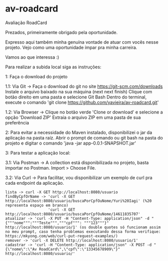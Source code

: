 # av-roadcard
Avaliação RoadCard

Prezados, primeiramente obrigado pela oportunidade.

Expresso aqui também minha genuína vontade de atuar com vocês nesse projeto. Vejo como uma oportunidade ímpar pra minha carreira.

Vamos ao que interessa :)

Para realizar a subida local siga as instruções:

1: Faça o download do projeto 

 1.1: Via Git -> Faça o download do git no site https://git-scm.com/downloads
                 Instale o arquivo baixado na sua máquina (next next finish)
                 Clique com botão direito em uma pasta e selecione Git Bash
                 Dentro do terminal, execute o comando 'git clone https://github.com/yavieira/av-roadcard.git'
 
 1.2: Via Browser -> Clique no botão verde 'Clone or download' e selecione a opção 'Download ZIP'
                     Extraia o arquivo ZIP em uma pasta de sua preferência                 
                     
 2: Para evitar a necessidade do Maven instalado, disponibilizei o jar da aplicação na pasta raíz. Abrir o prompt de comando ou git bash na pasta do projeto e digitar o comando 'java -jar app-0.0.1-SNAPSHOT.jar'
 
 3: Para testar a aplicação local:
  
  3.1: Via Postman -> A collection está disponibilizada no projeto, basta importar no Postman. Import > Choose File.
  
  3.2: Via Curl -> Para facilitar, vou disponibilizar um exemplo de curl pra cada endpoint da aplicação.
  
    lista -> curl -X GET http://localhost:8080/usuario
    findByCpfOrName -> 'curl -X GET http://localhost:8080/usuario/buscaPorCpfOuNome/Yuri%20Iagi' (%20 representa espaço em branco)
                       'curl -X GET http://localhost:8080/usuario/buscaPorCpfOuNome/14611835707'
    atualizar -> 'curl -X PUT -H "Content-Type: application/json" -d "{"""nome""":"""Teste""","""cpf""": """123"""}" http://localhost:8080/usuario/1' (os double quotes só funcionam assim no meu prompt, caso tenha problemas executando dessa forma verifique: https://mkyong.com/web/curl-put-request-examples/)
    remover -> 'curl -X DELETE http://localhost:8080/usuario/1'
    cadastrar -> 'curl -H "Content-Type: application/json" -X POST -d "{\"nome\":\"Av RoadCard\",\"cpf\":\"13345678909\"}" http://localhost:8080/usuario/'
  
    
